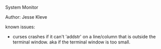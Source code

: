 System Monitor

Author: Jesse Kleve

known issues:
* curses crashes if it can't 'addstr' on a line/column that is outside the terminal window. aka if the terminal window is too small.

